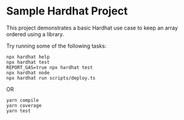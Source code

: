 # Sample Hardhat Project

This project demonstrates a basic Hardhat use case to keep an array ordered using a library. 

Try running some of the following tasks:

```shell
npx hardhat help
npx hardhat test
REPORT_GAS=true npx hardhat test
npx hardhat node
npx hardhat run scripts/deploy.ts
```
OR
```
yarn compile
yarn coverage
yarn test
```